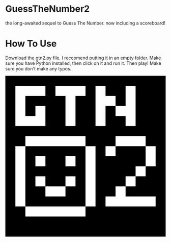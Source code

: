 # GuessTheNumber2
the long-awaited sequel to Guess The Number. now including a scoreboard!

# How To Use
Download the gtn2.py file. I reccomend putting it in an empty folder. Make sure you have Python installed, then click on it and run it. Then play! Make sure you don't make any typos.

![Logo](logo.png "GuessTheNumber2")

